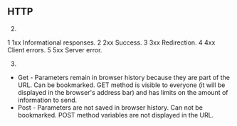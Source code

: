 ## HTTP

2. 
1 1xx Informational responses.
2 2xx Success.
3 3xx Redirection.
4 4xx Client errors.
5 5xx Server error.

3. 
* Get - Parameters remain in browser history because they are part of the URL. Can be bookmarked. GET method is visible to everyone (it will be displayed in the browser's address bar) and has limits on the amount of information to send.
* Post - Parameters are not saved in browser history. Can not be bookmarked. POST method variables are not displayed in the URL.


